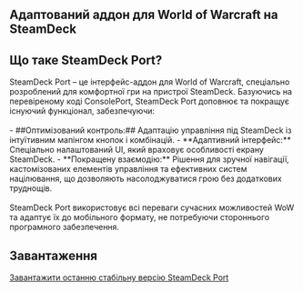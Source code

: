 <h2>Адаптований аддон для World of Warcraft на SteamDeck</h2> <h2>Що таке SteamDeck Port?</h2> SteamDeck Port – це інтерфейс-аддон для World of Warcraft, спеціально розроблений для комфортної гри на пристрої SteamDeck. Базуючись на перевіреному коді ConsolePort, SteamDeck Port доповнює та покращує існуючий функціонал, забезпечуючи: <br/><br/> - ##Оптимізований контроль:## Адаптацію управління під SteamDeck із інтуїтивним мапінгом кнопок і комбінацій. - **Адаптивний інтерфейс:** Спеціально налаштований UI, який враховує особливості екрану SteamDeck. - **Покращену взаємодію:** Рішення для зручної навігації, кастомізованих елементів управління та ефективних систем націлювання, що дозволяють насолоджуватися грою без додаткових труднощів. <br/><br/> SteamDeck Port використовує всі переваги сучасних можливостей WoW та адаптує їх до мобільного формату, не потребуючи стороннього програмного забезпечення. <h2>Завантаження</h2> <a href="https://www.example.com/download/steamdeck-port" target="_blank">Завантажити останню стабільну версію SteamDeck Port</a>
